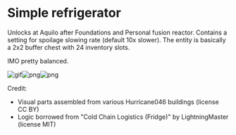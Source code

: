 # Simple refrigerator

Unlocks at Aquilo after Foundations and Personal fusion reactor. Contains a setting for spoilage slowing rate (default 10x slower). The entity is basically a 2x2 buffer chest with 24 inventory slots.

IMO pretty balanced.

![gif](https://i.imgur.com/b6dHsJV.gif)![png](https://i.imgur.com/7ZSQA0l.png)![png](https://i.imgur.com/wiWs21s.png)

Credit:
- Visual parts assembled from various Hurricane046 buildings (license CC BY)
- Logic borrowed from "Cold Chain Logistics (Fridge)" by LightningMaster (license MIT)